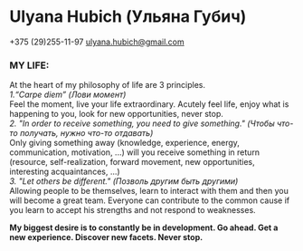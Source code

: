 
# Ulyana Hubich (Ульяна Губич)
+375 (29)255-11-97
ulyana.hubich@gmail.com

### MY LIFE:
At the heart of my philosophy of life are 3 principles.  
_1.“Carpe diem” (*Лови момент*)_   
Feel the moment, live your life extraordinary. Acutely feel life, enjoy what is happening to you, look for new opportunities, never stop.   
_2. "In order to receive something, you need to give something." (*Чтобы что-то получать, нужно что-то отдавать*)_   
Only giving something away (knowledge, experience, energy, communication, motivation, ...) will you receive something in return (resource, self-realization, forward movement, new opportunities, interesting acquaintances, ...)   
_3. "Let others be different." (*Позволь другим быть другими*)_    
Allowing people to be themselves, learn to interact with them and then you will become a great team. Everyone can contribute to the common cause if you learn to accept his strengths and not respond to weaknesses.  
     
__My biggest desire is to constantly be in development. Go ahead. Get a new experience. Discover new facets. Never stop.__    
     
        
        
